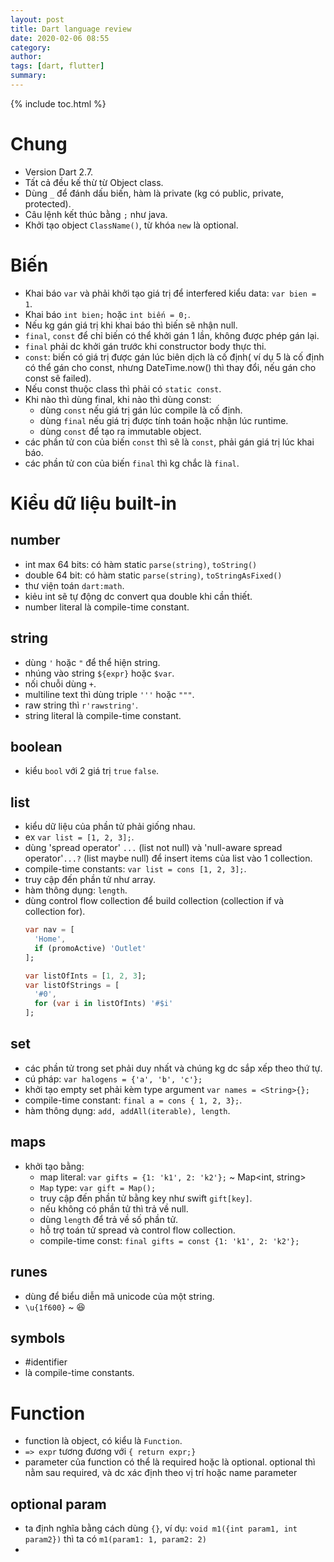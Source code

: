 ```yaml
---
layout: post
title: Dart language review
date: 2020-02-06 08:55
category: 
author: 
tags: [dart, flutter]
summary: 
---
```

{% include toc.html %}

# Chung 
- Version Dart 2.7.
- Tất cả đều kế thừ từ Object class.
- Dùng `_` để đánh dấu biến, hàm là private (kg có public, private, protected).
- Câu lệnh kết thúc bằng `;` như java.
- Khởi tạo object `ClassName()`, từ khóa `new` là optional.

# Biến
- Khai báo `var` và phải khởi tạo giá trị để interfered kiểu data: `var bien = 1`.
- Khai báo `int bien;` hoặc `int biến = 0;`.
- Nếu kg gán giá trị khi khai báo thì biến sẽ nhận null.
- `final`, `const` để chỉ biến có thể khởi gán 1 lần, không được phép gán lại. 
- `final` phải dc khởi gán trước khi constructor body thực thi.
- `const`: biến có giá trị được gán lúc biên dịch là cố định( ví dụ 5 là cố định có thể gán cho const, nhưng DateTime.now() thì thay đổi, nếu gán cho const sẽ failed). 
- Nếu const thuộc class thì phải có `static const`.
- Khi nào thì dùng final, khi nào thì dùng const:
  - dùng `const` nếu giá trị gán lúc compile là cố định.
  - dùng `final` nếu giá trị được tính toán hoặc nhận lúc runtime.
  - dùng `const` để tạo ra immutable object.
- các phần tử con của biến `const` thì sẽ là `const`, phải gán giá trị lúc khai báo.
- các phần tử con của biến `final` thì kg chắc là `final`. 

# Kiểu dữ liệu built-in
## number 
- int max 64 bits: có hàm static `parse(string)`, `toString()`
- double 64 bit: có hàm static `parse(string)`, `toStringAsFixed()`
- thư viện toán `dart:math`.
- kiẻu int sẽ tự động dc convert qua double khi cần thiết.
- number literal là compile-time constant.

## string
- dùng `'` hoặc `"` để thể hiện string.
- nhúng vào string `${expr}` hoặc `$var`.
- nối chuỗi dùng `+`.
- multiline text thì dùng triple `'''` hoặc `"""`.
- raw string thì `r'rawstring'`.
- string literal là compile-time constant.

## boolean
- kiểu `bool` với 2 giá trị `true` `false`.

## list
- kiểu dữ liệu của phần tử phải giống nhau.
- ex `var list = [1, 2, 3];`.
- dùng 'spread operator' `...` (list not null) và 'null-aware spread operator'`...?` (list maybe null) để insert items của list vào 1 collection.
- compile-time constants: `var list = cons [1, 2, 3];`.
- truy cập đến phần tử như array.
-  hàm thông dụng: `length`.
- dùng control flow collection để build collection (collection if và collection for). 
  ```dart
  var nav = [
    'Home',
    if (promoActive) 'Outlet'
  ];

  var listOfInts = [1, 2, 3];
  var listOfStrings = [
    '#0',
    for (var i in listOfInts) '#$i'
  ];
  ```
## set 
- các phần tử trong set phải duy nhất và chúng kg dc sắp xếp theo thứ tự.
- cú pháp: `var halogens = {'a', 'b', 'c'};`
- khởi tạo empty set phải kèm type argument `var names = <String>{};`
- compile-time constant: `final a = cons { 1, 2, 3};`.
- hàm thông dụng: `add, addAll(iterable), length`.

## maps
- khởi tạo bằng:
  + map literal:  `var gifts = {1: 'k1', 2: 'k2'};`  ~ Map<int, string>
  + `Map` type: `var gift = Map();`
  + truy cập đến phần tử bằng key như swift `gift[key]`.
  + nếu không có phần tử thì trả về null.
  + dùng `length` để trả về số phần tử.
  + hỗ trợ toán tử spread và control flow collection.
  + compile-time const: `final gifts = const {1: 'k1', 2: 'k2'};`

## runes
- dùng để biểu diễn mã unicode của một string.
- `\u{1f600}` ~ 😆

## symbols
- #identifier
- là compile-time constants.

# Function
- function là object, có kiểu là `Function`.
- `=> expr` tương đương với `{ return expr;}`
- parameter của function có thể là required hoặc là optional. optional thì nằm sau required, và dc xác định theo vị trí hoặc name parameter

## optional param
- ta định nghĩa bằng cách dùng `{}`, ví dụ: `void m1({int param1, int param2})` thì ta có `m1(param1: 1, param2: 2)`
- 



